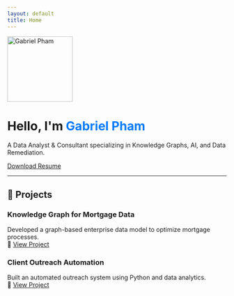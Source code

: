 ```yaml
---
layout: default
title: Home
---
```


<div class="hero">
    <img src="https://media.licdn.com/dms/image/v2/C5603AQFK1gqFFEeF5w/profile-displayphoto-shrink_800_800/profile-displayphoto-shrink_800_800/0/1578091131462?e=1747872000&v=beta&t=lF8zYcmlnW17dZ1CBFByGb98yqEEAPaJnGcb3203NVQ" alt="Gabriel Pham" width="150px" class="hero-img">
    <h1>Hello, I'm <span style="color: #007bff;">Gabriel Pham</span></h1>
    <p>A Data Analyst & Consultant specializing in Knowledge Graphs, AI, and Data Remediation.</p>
    <a href="resume.pdf" class="btn btn-primary">Download Resume</a>
</div>

---
## 🚀 Projects
### **Knowledge Graph for Mortgage Data**
Developed a graph-based enterprise data model to optimize mortgage processes.  
🔗 [View Project](https://github.com/yourusername/project1)

### **Client Outreach Automation**
Built an automated outreach system using Python and data analytics.  
🔗 [View Project](https://github.com/yourusername/project2)

